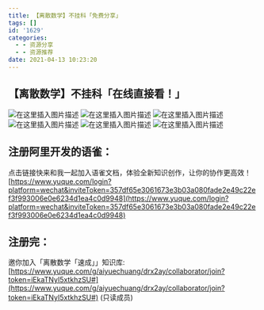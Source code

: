 ```yaml
---
title: 【离散数学】不挂科「免费分享」
tags: []
id: '1629'
categories:
  - - 资源分享
  - - 资源推荐
date: 2021-04-13 10:23:20
---
```


## 【离散数学】不挂科「在线直接看！」

![在这里插入图片描述](https://img-blog.csdnimg.cn/20210413103027795.png) ![在这里插入图片描述](https://img-blog.csdnimg.cn/20210413102051156.png) ![在这里插入图片描述](https://img-blog.csdnimg.cn/2021041310211764.png) ![在这里插入图片描述](https://img-blog.csdnimg.cn/20210413102153242.png) ![在这里插入图片描述](https://img-blog.csdnimg.cn/20210413102215366.png) ![在这里插入图片描述](https://img-blog.csdnimg.cn/20210413102235602.png)

## 注册阿里开发的语雀：

点击链接快来和我一起加入语雀文档，体验全新知识创作，让你的协作更高效！ [https://www.yuque.com/login?platform=wechat&inviteToken=357df65e3061673e3b03a080fade2e49c22ef3f993006e0e6234d1ea4c0d9948](https://www.yuque.com/login?platform=wechat&inviteToken=357df65e3061673e3b03a080fade2e49c22ef3f993006e0e6234d1ea4c0d9948)

## 注册完：

邀你加入「离散数学「速成」」知识库: [https://www.yuque.com/g/aiyuechuang/drx2ay/collaborator/join?token=iEkaTNyI5xtkhzSU#](https://www.yuque.com/g/aiyuechuang/drx2ay/collaborator/join?token=iEkaTNyI5xtkhzSU#) (只读成员)